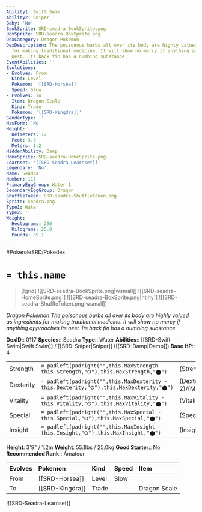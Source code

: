 ```yaml
---
Ability1: Swift Swim
Ability2: Sniper
Baby: 'No'
BookSprite: SRD-seadra-BookSprite.png
BoxSprite: SRD-seadra-BoxSprite.png
DexCategory: Dragon Pokemon
DexDescription: The poisonous barbs all over its body are highly valued as ingredients
  for making traditional medicine. It will show no mercy if anything approaches its
  nest. Its back fin has a numbing substance
EventAbilities: ''
Evolutions:
- Evolves: From
  Kind: Level
  Pokemon: '[[SRD-Horsea]]'
  Speed: Slow
- Evolves: To
  Item: Dragon Scale
  Kind: Trade
  Pokemon: '[[SRD-Kingdra]]'
GenderType: ''
HasForm: 'No'
Height:
  Deimeters: 12
  Feet: 3.9
  Meters: 1.2
HiddenAbility: Damp
HomeSprite: SRD-seadra-HomeSprite.png
Learnset: '[[SRD-Seadra-Learnset]]'
Legendary: 'No'
Name: Seadra
Number: 117
PrimaryEggGroup: Water 1
SecondaryEggGroup: Dragon
ShuffleToken: SRD-seadra-ShuffleToken.png
Sprite: seadra.png
Type1: Water
Type2: ''
Weight:
  Hectograms: 250
  Kilograms: 25.0
  Pounds: 55.1
---
```


#PokeroleSRD/Pokedex

# `= this.name`

> [!grid]
> ![[SRD-seadra-BookSprite.png|wsmall]]
> ![[SRD-seadra-HomeSprite.png]]
> ![[SRD-seadra-BoxSprite.png|htiny]]
> ![[SRD-seadra-ShuffleToken.png|wsmall]]


*Dragon Pokemon*
*The poisonous barbs all over its body are highly valued as ingredients for making traditional medicine. It will show no mercy if anything approaches its nest. Its back fin has a numbing substance*

**DexID**:: 0117
**Species**:: Seadra
**Type**:: Water
**Abilities**:: [[SRD-Swift Swim|Swift Swim]] / [[SRD-Sniper|Sniper]] ([[SRD-Damp|Damp]])
**Base HP**:: 4

|           |                                                                                        |                                          |
| --------- | -------------------------------------------------------------------------------------- | ---------------------------------------- |
| Strength  | `= padleft(padright("",this.MaxStrength - this.Strength,"⭘"),this.MaxStrength,"⬤")`    | (Strength::2)/(MaxStrength::4)   |
| Dexterity | `= padleft(padright("",this.MaxDexterity - this.Dexterity,"⭘"),this.MaxDexterity,"⬤")` | (Dexterity:: 2)/(MaxDexterity::5) |
| Vitality  | `= padleft(padright("",this.MaxVitality - this.Vitality,"⭘"),this.MaxVitality,"⬤")`    | (Vitality::3)/(MaxVitality::6)   |
| Special   | `= padleft(padright("",this.MaxSpecial - this.Special,"⭘"),this.MaxSpecial,"⬤")`       | (Special::3)/(MaxSpecial::6)     |
| Insight   | `= padleft(padright("",this.MaxInsight - this.Insight,"⭘"),this.MaxInsight,"⬤")`       | (Insight::2)/(MaxInsight::4)     |

**Height**: 3'9" / 1.2m
**Weight**: 55.1lbs / 25.0kg
**Good Starter**:: No
**Recommended Rank**:: Amateur

| Evolves   | Pokemon         | Kind   | Speed   | Item         |
|:----------|:----------------|:-------|:--------|:-------------|
| From      | [[SRD-Horsea]]  | Level  | Slow    |              |
| To        | [[SRD-Kingdra]] | Trade  |         | Dragon Scale |

![[SRD-Seadra-Learnset]]